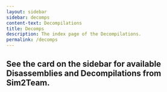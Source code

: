 ```yaml
---
layout: sidebar
sidebar: decomps
content-text: Decompilations
title: Decomps
description: The index page of the Decompilations.
permalink: /decomps
---
```


## See the card on the sidebar for available Disassemblies and Decompilations from Sim2Team.
